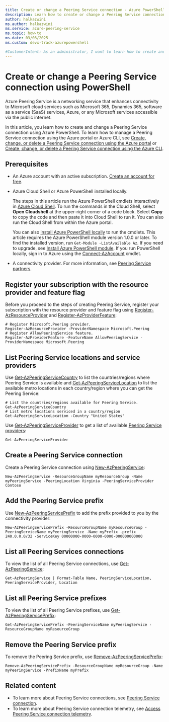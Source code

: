 ```yaml
---
title: Create or change a Peering Service connection - Azure PowerShell
description: Learn how to create or change a Peering Service connection using PowerShell.
author: halkazwini
ms.author: halkazwini 
ms.service: azure-peering-service
ms.topic: how-to
ms.date: 03/03/2025
ms.custom: devx-track-azurepowershell

#CustomerIntent: As an administrator, I want to learn how to create and manage a Peering Service connection using Azure PowerShell so I can enhance the connectivity to Microsoft services over the public internet.
---
```


# Create or change a Peering Service connection using PowerShell

Azure Peering Service is a networking service that enhances connectivity to Microsoft cloud services such as Microsoft 365, Dynamics 365, software as a service (SaaS) services, Azure, or any Microsoft services accessible via the public internet.

In this article, you learn how to create and change a Peering Service connection using Azure PowerShell. To learn how to manage a Peering Service connection using the Azure portal or Azure CLI, see [Create, change, or delete a Peering Service connection using the Azure portal](azure-portal.md) or [Create, change, or delete a Peering Service connection using the Azure CLI](cli.md).

## Prerequisites

- An Azure account with an active subscription. [Create an account for free](https://azure.microsoft.com/free/?WT.mc_id=A261C142F).

- Azure Cloud Shell or Azure PowerShell installed locally.

    The steps in this article run the Azure PowerShell cmdlets interactively in [Azure Cloud Shell](/azure/cloud-shell/overview). To run the commands in the Cloud Shell, select **Open Cloudshell** at the upper-right corner of a code block. Select **Copy** to copy the code and then paste it into Cloud Shell to run it. You can also run the Cloud Shell from within the Azure portal.

    You can also [install Azure PowerShell locally](/powershell/azure/install-azure-powershell) to run the cmdlets. This article requires the Azure PowerShell module version 1.0.0 or later. To find the installed version, run `Get-Module -ListAvailable Az`. If you need to upgrade, see [Install Azure PowerShell module](/powershell/azure/install-Az-ps). If you run PowerShell locally, sign in to Azure using the [Connect-AzAccount](/powershell/module/az.accounts/connect-azaccount) cmdlet.

- A connectivity provider. For more information, see [Peering Service partners](location-partners.md).

## Register your subscription with the resource provider and feature flag

Before you proceed to the steps of creating Peering Service, register your subscription with the resource provider and feature flag using [Register-AzResourceProvider](/powershell/module/az.resources/register-azresourceprovider) and [Register-AzProviderFeature](/powershell/module/az.resources/get-azproviderfeature):

```azurepowershell-interactive
# Register Microsoft.Peering provider.
Register-AzResourceProvider -ProviderNamespace Microsoft.Peering
# Register AllowPeeringService feature.
Register-AzProviderFeature -FeatureName AllowPeeringService -ProviderNamespace Microsoft.Peering 
```

## List Peering Service locations and service providers 

Use [Get-AzPeeringServiceCountry](/powershell/module/az.peering/get-azpeeringservicecountry) to list the countries/regions where Peering Service is available and [Get-AzPeeringServiceLocation](/powershell/module/az.peering/get-azpeeringservicelocation) to list the available metro locations in each country/region where you can get the Peering Service: 

```azurepowershell-interactive
# List the countries/regions available for Peering Service.
Get-AzPeeringServiceCountry 
# List metro locations serviced in a country/region
Get-AzPeeringServiceLocation -Country "United States"
```

Use [Get-AzPeeringServiceProvider](/powershell/module/az.peering/get-azpeeringserviceprovider) to get a list of available [Peering Service providers](location-partners.md):
```azurepowershell-interactive
Get-AzPeeringServiceProvider
```

## Create a Peering Service connection

Create a Peering Service connection using [New-AzPeeringService](/powershell/module/az.peering/new-azpeeringservice):

```azurepowershell-interactive
New-AzPeeringService -ResourceGroupName myResourceGroup -Name myPeeringService -PeeringLocation Virginia -PeeringServiceProvider Contoso
```

## Add the Peering Service prefix

Use [New-AzPeeringServicePrefix](/powershell/module/az.peering/new-azpeeringserviceprefix) to add the prefix provided to you by the connectivity provider:

```azurepowershell-interactive
New-AzPeeringServicePrefix -ResourceGroupName myResourceGroup -PeeringServiceName myPeeringService -Name myPrefix -prefix 240.0.0.0/32 -ServiceKey 00000000-0000-0000-0000-000000000000
```

## List all Peering Services connections

To view the list of all Peering Service connections, use [Get-AzPeeringService](/powershell/module/az.peering/get-azpeeringservice):

```azurepowershell-interactive
Get-AzPeeringService | Format-Table Name, PeeringServiceLocation, PeeringServiceProvider, Location
```

## List all Peering Service prefixes

To view the list of all Peering Service prefixes, use [Get-AzPeeringServicePrefix](/powershell/module/az.peering/get-azpeeringserviceprefix):

```azurepowershell-interactive
Get-AzPeeringServicePrefix -PeeringServiceName myPeeringService -ResourceGroupName myResourceGroup
```

## Remove the Peering Service prefix

To remove the Peering Service prefix, use [Remove-AzPeeringServicePrefix](/powershell/module/az.peering/remove-azpeeringserviceprefix):

```azurepowershell-interactive
Remove-AzPeeringServicePrefix -ResourceGroupName myResourceGroup -Name myPeeringService -PrefixName myPrefix
```

## Related content

- To learn more about Peering Service connections, see [Peering Service connection](connection.md).
- To learn more about Peering Service connection telemetry, see [Access Peering Service connection telemetry](connection-telemetry.md).
